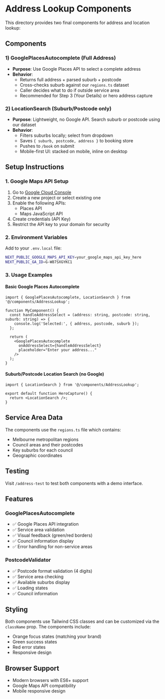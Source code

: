 # Address Lookup Components

This directory provides two final components for address and location lookup:

## Components

### 1) GooglePlacesAutocomplete (Full Address)
- **Purpose**: Use Google Places API to select a complete address
- **Behavior**:
  - Returns full address + parsed suburb + postcode
  - Cross-checks suburb against our `regions.ts` dataset
  - Caller decides what to do if outside service area
  - Recommended for Step 3 (Your Details) or hero address capture

### 2) LocationSearch (Suburb/Postcode only)
- **Purpose**: Lightweight, no Google API. Search suburb or postcode using our dataset
- **Behavior**:
  - Filters suburbs locally; select from dropdown
  - Saves `{ suburb, postcode, address }` to booking store
  - Pushes to `/book` on submit
  - Mobile-first UI: stacked on mobile, inline on desktop

## Setup Instructions

### 1. Google Maps API Setup
1. Go to [Google Cloud Console](https://console.cloud.google.com/)
2. Create a new project or select existing one
3. Enable the following APIs:
   - Places API
   - Maps JavaScript API
4. Create credentials (API Key)
5. Restrict the API key to your domain for security

### 2. Environment Variables
Add to your `.env.local` file:
```bash
NEXT_PUBLIC_GOOGLE_MAPS_API_KEY=your_google_maps_api_key_here
NEXT_PUBLIC_GA_ID=G-W87SXGYKC1
```

### 3. Usage Examples

#### Basic Google Places Autocomplete
```tsx
import { GooglePlacesAutocomplete, LocationSearch } from '@/components/AddressLookup';

function MyComponent() {
  const handleAddressSelect = (address: string, postcode: string, suburb: string) => {
    console.log('Selected:', { address, postcode, suburb });
  };

  return (
    <GooglePlacesAutocomplete
      onAddressSelect={handleAddressSelect}
      placeholder="Enter your address..."
    />
  );
}
```

#### Suburb/Postcode Location Search (no Google)
```tsx
import { LocationSearch } from '@/components/AddressLookup';

export default function HeroCapture() {
  return <LocationSearch />;
}
```

## Service Area Data

The components use the `regions.ts` file which contains:
- Melbourne metropolitan regions
- Council areas and their postcodes
- Key suburbs for each council
- Geographic coordinates

## Testing

Visit `/address-test` to test both components with a demo interface.

## Features

### GooglePlacesAutocomplete
- ✅ Google Places API integration
- ✅ Service area validation
- ✅ Visual feedback (green/red borders)
- ✅ Council information display
- ✅ Error handling for non-service areas

### PostcodeValidator
- ✅ Postcode format validation (4 digits)
- ✅ Service area checking
- ✅ Available suburbs display
- ✅ Loading states
- ✅ Council information

## Styling

Both components use Tailwind CSS classes and can be customized via the `className` prop. The components include:
- Orange focus states (matching your brand)
- Green success states
- Red error states
- Responsive design

## Browser Support

- Modern browsers with ES6+ support
- Google Maps API compatibility
- Mobile responsive design
